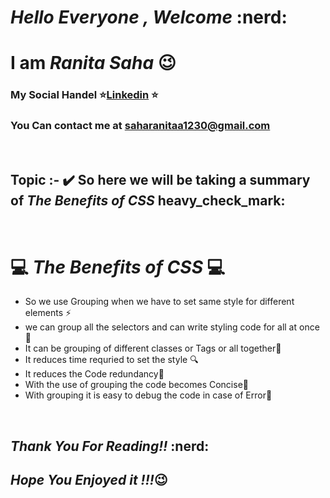 # ***Hello Everyone , Welcome*** :nerd:

<brr>

# **I am ***Ranita Saha***** :wink:
### My Social Handel :star:[Linkedin](https://www.linkedin.com/in/suitcase_full_of_sunshine/) :star:
### You Can contact me at saharanitaa1230@gmail.com

<br>

## Topic :- :heavy_check_mark: So here we will be taking a summary of ***The Benefits of CSS*** heavy_check_mark:

<br>

# :computer: ***The Benefits of CSS*** :computer:

- So we use Grouping when we have to set same style for different elements :zap:
- we can group all the selectors and can write styling code for all at once :key:
- It can be grouping of different classes or Tags or all together:bell:
- It reduces time requried to set the style :mag:
- It reduces the Code redundancy:wind_chime:
- With the use of grouping the code becomes Concise:feet:
- With grouping it is easy to debug the code in case of Error:gun:


<br>


## ***Thank You For Reading!!*** :nerd:
## ***Hope You Enjoyed it !!!***:wink:
